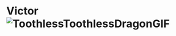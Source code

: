 # Victor ![ToothlessToothlessDragonGIF](https://github.com/user-attachments/assets/5e7a5e9d-bef0-42f1-bbbf-4e89d4f39e94)
